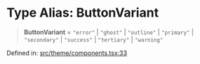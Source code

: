 # Type Alias: ButtonVariant

> **ButtonVariant** = `"error"` \| `"ghost"` \| `"outline"` \| `"primary"` \| `"secondary"` \| `"success"` \| `"tertiary"` \| `"warning"`

Defined in: [src/theme/components.tsx:33](https://github.com/Nick2bad4u/Uptime-Watcher/blob/8a1973382d5fe14c52996ecda381894eb7ecd4a6/src/theme/components.tsx#L33)
